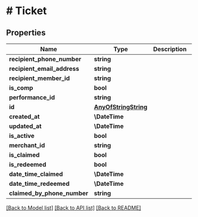 # # Ticket

## Properties

Name | Type | Description | Notes
------------ | ------------- | ------------- | -------------
**recipient_phone_number** | **string** |  |
**recipient_email_address** | **string** |  | [optional]
**recipient_member_id** | **string** |  | [optional]
**is_comp** | **bool** |  | [optional]
**performance_id** | **string** |  |
**id** | [**AnyOfStringString**](AnyOfStringString.md) |  |
**created_at** | **\DateTime** |  |
**updated_at** | **\DateTime** |  |
**is_active** | **bool** |  |
**merchant_id** | **string** |  |
**is_claimed** | **bool** |  | [optional]
**is_redeemed** | **bool** |  | [optional]
**date_time_claimed** | **\DateTime** |  | [optional]
**date_time_redeemed** | **\DateTime** |  | [optional]
**claimed_by_phone_number** | **string** |  | [optional]

[[Back to Model list]](../../README.md#models) [[Back to API list]](../../README.md#endpoints) [[Back to README]](../../README.md)
